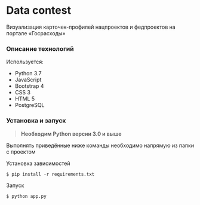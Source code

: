 # Data contest
Визуализация карточек-профилей нацпроектов и федпроектов на портале «Госрасходы»

### Описание технологий 
Используется: 
- Python 3.7
- JavaScript
- Bootstrap 4
- CSS 3
- HTML 5
- PostgreSQL 

### Установка и запуск
 

>  **Необходим Python версии 3.0 и выше**

Выполнять приведённые ниже команды необходимо напрямую из папки с проектом

Установка зависимостей
   ```console  
$ pip install -r requirements.txt   
```
Запуск 
```console  
$ python app.py   
```

